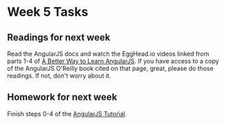 Week 5 Tasks
============

Readings for next week
----------------------

Read the AngularJS docs and watch the EggHead.io videos linked from parts 1-4 of [A Better Way to Learn AngularJS](http://www.thinkster.io/pick/51d287681e4b9c9098000013/a-better-way-to-learn-angularjs). If you have access to a copy of the AngularJS O'Reilly book cited on that page, great, please do those readings. If not, don't worry about it.

Homework for next week
---------------------
Finish steps 0-4 of the [AngularJS Tutorial](http://docs.angularjs.org/tutorial).
